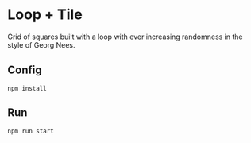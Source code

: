 # Loop + Tile

Grid of squares built with a loop with ever increasing randomness in the style of Georg Nees.

## Config

```
npm install
```

## Run

```
npm run start
```
